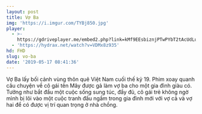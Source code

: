 ```yaml
---
layout: post
title: Vợ Ba
img: 'https://i.imgur.com/TYBj850.jpg'
player:
  - >-
    https://gdriveplayer.me/embed2.php?link=kMf9EEsbiznjPTwPYbT2tAcUdLuaag%252FguFFqCINZeblDZKtT2GK1%252BcLX7Yr8CAKNPGxtyI0y5sl2c%252B1Wpi4v9J5wgdqyhXL1idSdygfXKy45Y5var7zLxnGPG9V67kRJbi%252BfboBFKT7YngqysftOUbizGmuoNiZMzb0YkiMqTDFh0f7JpD4YCvRwpgrB3pT7h5S0cs%252BDkISVNgu02BbUfv
  - 'https://hydrax.net/watch?v=VDMx8z935'
hd: FHD
slug: vo-ba
date: '2019-05-17 08:41:36'
---
```


Vợ Ba lấy bối cảnh vùng thôn quê Việt Nam cuối thế kỷ 19. Phim xoay quanh câu chuyện về cô gái tên Mây được gả làm vợ ba cho một gia đình giàu có. Tưởng như bắt đầu một cuộc sống sung túc, đầy đủ, cô gái trẻ không ngờ mình bị lôi vào một cuộc tranh đấu ngầm trong gia đình mới với vợ cả và vợ hai để có được vị trí quan trọng ở nhà chồng.

